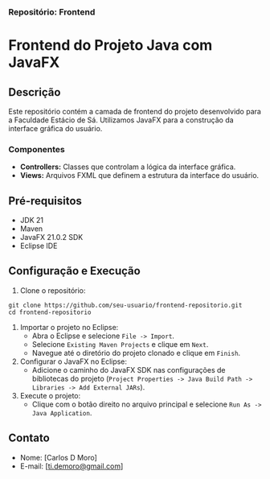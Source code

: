 ### Repositório: Frontend

# Frontend do Projeto Java com JavaFX

## Descrição

Este repositório contém a camada de frontend do projeto desenvolvido para a Faculdade Estácio de Sá. Utilizamos JavaFX para a construção da interface gráfica do usuário.

### Componentes

- **Controllers:** Classes que controlam a lógica da interface gráfica.
- **Views:** Arquivos FXML que definem a estrutura da interface do usuário.

## Pré-requisitos

- JDK 21
- Maven
- JavaFX 21.0.2 SDK
- Eclipse IDE

## Configuração e Execução

1. Clone o repositório:

```
git clone https://github.com/seu-usuario/frontend-repositorio.git
cd frontend-repositorio
```

1. Importar o projeto no Eclipse:
   - Abra o Eclipse e selecione `File -> Import`.
   - Selecione `Existing Maven Projects` e clique em `Next`.
   - Navegue até o diretório do projeto clonado e clique em `Finish`.
2. Configurar o JavaFX no Eclipse:
   - Adicione o caminho do JavaFX SDK nas configurações de bibliotecas do projeto (`Project Properties -> Java Build Path -> Libraries -> Add External JARs`).
3. Execute o projeto:
   - Clique com o botão direito no arquivo principal e selecione `Run As -> Java Application`.

## Contato

- Nome: [Carlos D Moro]
- E-mail: [ti.demoro@gmail.com]
